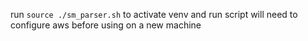 run `source ./sm_parser.sh` to activate venv and run script
will need to configure aws before using on a new machine
